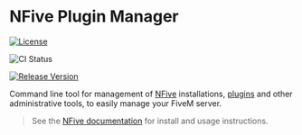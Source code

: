 # NFive Plugin Manager
[![License](https://img.shields.io/github/license/NFive/nfpm.svg)](LICENSE)

![CI Status](https://github.com/NFive/nfpm/actions/workflows/ci.yml/badge.svg)

[![Release Version](https://img.shields.io/github/release/NFive/nfpm/all.svg)](https://github.com/NFive/nfpm/releases)

Command line tool for management of [NFive](https://nfive.io/) installations, [plugins](https://hub.nfive.io/) and other administrative tools, to easily manage your FiveM server.

> See the [NFive documentation](https://nfive.io/docs/en/nfpm/overview) for install and usage instructions.
